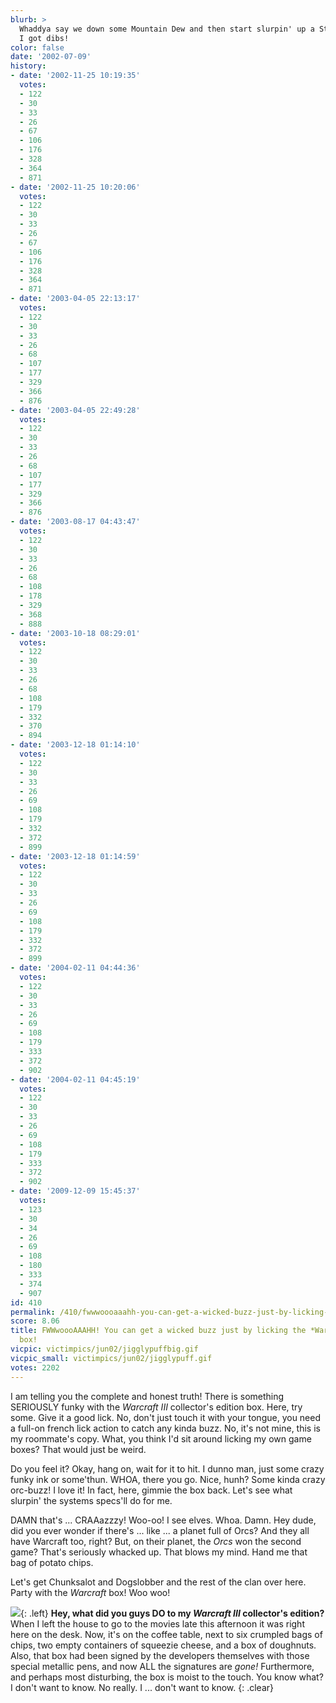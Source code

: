 ```yaml
---
blurb: >
  Whaddya say we down some Mountain Dew and then start slurpin' up a StarCraft poster?
  I got dibs!
color: false
date: '2002-07-09'
history:
- date: '2002-11-25 10:19:35'
  votes:
  - 122
  - 30
  - 33
  - 26
  - 67
  - 106
  - 176
  - 328
  - 364
  - 871
- date: '2002-11-25 10:20:06'
  votes:
  - 122
  - 30
  - 33
  - 26
  - 67
  - 106
  - 176
  - 328
  - 364
  - 871
- date: '2003-04-05 22:13:17'
  votes:
  - 122
  - 30
  - 33
  - 26
  - 68
  - 107
  - 177
  - 329
  - 366
  - 876
- date: '2003-04-05 22:49:28'
  votes:
  - 122
  - 30
  - 33
  - 26
  - 68
  - 107
  - 177
  - 329
  - 366
  - 876
- date: '2003-08-17 04:43:47'
  votes:
  - 122
  - 30
  - 33
  - 26
  - 68
  - 108
  - 178
  - 329
  - 368
  - 888
- date: '2003-10-18 08:29:01'
  votes:
  - 122
  - 30
  - 33
  - 26
  - 68
  - 108
  - 179
  - 332
  - 370
  - 894
- date: '2003-12-18 01:14:10'
  votes:
  - 122
  - 30
  - 33
  - 26
  - 69
  - 108
  - 179
  - 332
  - 372
  - 899
- date: '2003-12-18 01:14:59'
  votes:
  - 122
  - 30
  - 33
  - 26
  - 69
  - 108
  - 179
  - 332
  - 372
  - 899
- date: '2004-02-11 04:44:36'
  votes:
  - 122
  - 30
  - 33
  - 26
  - 69
  - 108
  - 179
  - 333
  - 372
  - 902
- date: '2004-02-11 04:45:19'
  votes:
  - 122
  - 30
  - 33
  - 26
  - 69
  - 108
  - 179
  - 333
  - 372
  - 902
- date: '2009-12-09 15:45:37'
  votes:
  - 123
  - 30
  - 34
  - 26
  - 69
  - 108
  - 180
  - 333
  - 374
  - 907
id: 410
permalink: /410/fwwwoooaaahh-you-can-get-a-wicked-buzz-just-by-licking-the-warcraft-iii-box/
score: 8.06
title: FWWwoooAAAHH! You can get a wicked buzz just by licking the *Warcraft III*
  box!
vicpic: victimpics/jun02/jigglypuffbig.gif
vicpic_small: victimpics/jun02/jigglypuff.gif
votes: 2202
---
```


I am telling you the complete and honest truth! There is something
SERIOUSLY funky with the *Warcraft III* collector's edition box. Here,
try some. Give it a good lick. No, don't just touch it with your tongue,
you need a full-on french lick action to catch any kinda buzz. No, it's
not mine, this is my roommate's copy. What, you think I'd sit around
licking my own game boxes? That would just be weird.

Do you feel it? Okay, hang on, wait for it to hit. I dunno man, just
some crazy funky ink or some'thun. WHOA, there you go. Nice, hunh? Some
kinda crazy orc-buzz! I love it! In fact, here, gimmie the box back.
Let's see what slurpin' the systems specs'll do for me.

DAMN that's ... CRAAazzzy! Woo-oo! I see elves. Whoa. Damn. Hey dude,
did you ever wonder if there's ... like ... a planet full of Orcs? And
they all have Warcraft too, right? But, on their planet, the *Orcs* won
the second game? That's seriously whacked up. That blows my mind. Hand
me that bag of potato chips.

Let's get Chunksalot and Dogslobber and the rest of the clan over here.
Party with the *Warcraft* box! Woo woo!

[![](img/victimpics/jun02/uneasy.gif)](%ARTICLE[401]%){: .left} **Hey, what
did you guys DO to my *Warcraft III* collector's edition?**  
 When I left the house to go to the movies late this afternoon it was
right here on the desk. Now, it's on the coffee table, next to six
crumpled bags of chips, two empty containers of squeezie cheese, and a
box of doughnuts. Also, that box had been signed by the developers
themselves with those special metallic pens, and now ALL the signatures
are *gone!* Furthermore, and perhaps most disturbing, the box is moist
to the touch. You know what? I don't want to know. No really. I ...
don't want to know.
{: .clear}
